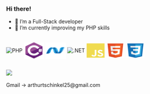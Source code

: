 ### Hi there!
- 🔭 I’m a Full-Stack developer
- 🌱 I’m currently improving my PHP skills



<div style="display: inline_block"><br>
    <img align="center" alt="PHP" height="45" width="55" src="https://cdn.jsdelivr.net/gh/devicons/devicon/icons/php/php-original.svg">
  <img align="center" alt="Rafa-Csharp" height="45" width="55" src="https://raw.githubusercontent.com/devicons/devicon/master/icons/csharp/csharp-original.svg">
  <img align="center" alt=".NET" height="45" width="55" src="https://raw.githubusercontent.com/devicons/devicon/master/icons/dot-net/dot-net-original.svg">
  <img align="center" alt=".NET" height="45" width="55" src="https://cdn.jsdelivr.net/gh/devicons/devicon/icons/mysql/mysql-original.svg">
  <img align="center" alt="Rafa-Js" height="40" width="50" src="https://raw.githubusercontent.com/devicons/devicon/master/icons/javascript/javascript-plain.svg">
  <img align="center" alt="Rafa-HTML" height="40" width="50" src="https://raw.githubusercontent.com/devicons/devicon/master/icons/html5/html5-original.svg">
  <img align="center" alt="Rafa-CSS" height="40" width="51" src="https://raw.githubusercontent.com/devicons/devicon/master/icons/css3/css3-original.svg">
</div>


  ##
 
<div> 
  <a href="https://www.linkedin.com/in/arthur-tschinkel-da-silva-352095294/" target="_blank"><img src="https://img.shields.io/badge/-LinkedIn-%230077B5?style=for-the-badge&logo=linkedin&logoColor=white" target="_blank"></a> 
  <p></p>
  Gmail -> arthurtschinkel25@gmail.com
</div>
